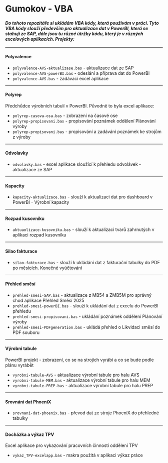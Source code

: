 # Gumokov - VBA
#### _Do tohoto repozitáře si ukládám VBA kódy, která používám v práci. Tyto VBA kódy slouží především pro aktualizace dat v PowerBI, která se stahují ze SAP, dále jsou tu různé útržky kódu, který je v různých excelových aplikacích. Projekty:_
---
#### Polyvalence
- `polyvalence-AVS-aktualizase.bas` - aktualizace dat ze SAP
- `polyvalence-AVS-powerBI.bas` - odeslání a příprava dat do PowerBI
- `polyvalence-AVS.bas` - zadávací excel aplikace
---
#### Polyrep 
Předchůdce výrobních tabulí v PowerBI. Původně to byla excel aplikace:
- `polyrep-casova-osa.bas` - zobrazení na časové ose
- `polyrep-propisovani.bas` - propisování poznámek oddělení Plánování výroby
- `polyrep-propisovani.bas` - propisování a zadávání poznámek ke strojům z výroby
---
#### Odvolavky
- `odvolavky.bas` - excel aplikace sloužící k přehledu odvolávek - aktualizace ze SAP
---
#### Kapacity
- `kapacity-aktualizace.bas` - slouží k aktualizaci dat pro dashboard v PowerBI - Výrobní kapacity
---
#### Rozpad kusovníku
- `aktuaolizace-kusovniku.bas` - slouží k aktualizaci tvarů zahrnutých v aplikaci rozpad kusovníku
---
#### Silao fakturace
- `silao-fakturace.bas` - slouží k ukládání dat z fakturační tabulky do PDF po měsících. Konečné vyúčtování
---
#### Přehled směsí
- `prehled-smesi-SAP.bas` - aktualizace z MB54 a ZMB5M pro správný chod aplikace Přehled Směsí 2025
- `prehled-smesi-powerBI.bas` - slouží k ukládání dat z excelu do PowerBI přehledu
- `prehled-smesi-propisovani.bas` - ukládání poznámek oddělení Plánování výroby
- `prehled-smesi-PDFgeneration.bas` - ukládá přehled o Likvidaci směsí do PDF souboru
---
#### Výrobní tabule
PowerBI projekt - zobrazení, co se na strojích vyrábí a co se bude podle plánu vyrábět
- `vyrobni-tabule-AVS` - aktualizace výrobní tabule pro halu AVS
- `vyrobni-tabule-MEM.bas` - aktualizace výrobní tabule pro halu MEM
- `vyrobni-tabule-PREP.bas` - aktualizace výrobní tabule pro halu PREP
---
#### Srovnání dat PhoeniX
- `srovnani-dat-phoenix.bas` - převod dat ze stroje PhoeniX do přehledné tabulky
---
#### Docházka a výkaz TPV
Excel aplikace pro vykazování pracovních činností oddělení TPV
- `vykaz_TPV-excelapp.bas` - makra použitá v aplikaci výkaz práce
